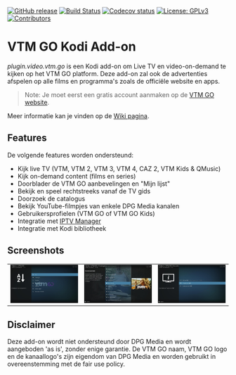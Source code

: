 [![GitHub release](https://img.shields.io/github/release/add-ons/plugin.video.vtm.go.svg)](https://github.com/add-ons/plugin.video.vtm.go/releases)
[![Build Status](https://img.shields.io/github/workflow/status/add-ons/plugin.video.vtm.go/CI/master)](https://github.com/add-ons/plugin.video.vtm.go/actions?query=branch%3Amaster)
[![Codecov status](https://img.shields.io/codecov/c/github/add-ons/plugin.video.vtm.go/master)](https://codecov.io/gh/add-ons/plugin.video.vtm.go/branch/master)
[![License: GPLv3](https://img.shields.io/badge/License-GPLv3-yellow.svg)](https://opensource.org/licenses/GPL-3.0)
[![Contributors](https://img.shields.io/github/contributors/add-ons/plugin.video.vtm.go.svg)](https://github.com/add-ons/plugin.video.vtm.go/graphs/contributors)

# VTM GO Kodi Add-on

*plugin.video.vtm.go* is een Kodi add-on om Live TV en video-on-demand te kijken op het VTM GO platform. Deze add-on zal ook de advertenties afspelen op alle films en programma's zoals de officiële website en apps.

> Note: Je moet eerst een gratis account aanmaken op de [VTM GO website](https://vtm.be/vtmgo).

Meer informatie kan je vinden op de [Wiki pagina](https://github.com/add-ons/plugin.video.vtm.go/wiki).

## Features
De volgende features worden ondersteund:

* Kijk live TV (VTM, VTM 2, VTM 3, VTM 4, CAZ 2, VTM Kids & QMusic)
* Kijk on-demand content (films en series)
* Doorblader de VTM GO aanbevelingen en "Mijn lijst"
* Bekijk en speel rechtstreeks vanaf de TV gids
* Doorzoek de catalogus
* Bekijk YouTube-filmpjes van enkele DPG Media kanalen
* Gebruikersprofielen (VTM GO of VTM GO Kids)
* Integratie met [IPTV Manager](https://github.com/add-ons/service.iptv.manager)
* Integratie met Kodi bibliotheek

## Screenshots

<table>
  <tr>
    <td><img src="resources/screenshot01.jpg" width=270></td>
    <td><img src="resources/screenshot02.jpg" width=270></td>
    <td><img src="resources/screenshot03.jpg" width=270></td>
  </tr>
 </table>

## Disclaimer

Deze add-on wordt niet ondersteund door DPG Media en wordt aangeboden 'as is', zonder enige garantie. De VTM GO naam, VTM GO logo en de kanaallogo's zijn eigendom van DPG Media en worden gebruikt in overeenstemming met de fair use policy.
